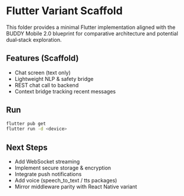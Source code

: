 # Flutter Variant Scaffold

This folder provides a minimal Flutter implementation aligned with the BUDDY Mobile 2.0 blueprint for comparative architecture and potential dual‑stack exploration.

## Features (Scaffold)
* Chat screen (text only)
* Lightweight NLP & safety bridge
* REST chat call to backend
* Context bridge tracking recent messages

## Run
```bash
flutter pub get
flutter run -d <device>
```

## Next Steps
* Add WebSocket streaming
* Implement secure storage & encryption
* Integrate push notifications
* Add voice (speech_to_text / tts packages)
* Mirror middleware parity with React Native variant
